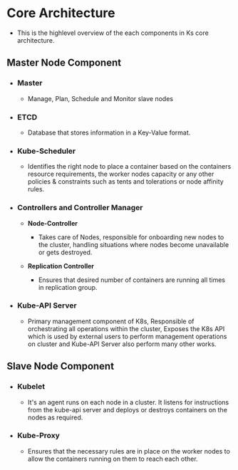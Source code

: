 # Core Architecture
- This is the highlevel overview of the each components in Ks core architecture.

## Master Node Component

- ### Master
    - Manage, Plan, Schedule and Monitor slave nodes

- ### ETCD
    - Database that stores information in a Key-Value format.

- ### Kube-Scheduler
    - Identifies the right node to place a container based on the containers resource requirements, the worker nodes capacity or any other policies & constraints such as tents and tolerations or node affinity rules.

- ### Controllers and Controller Manager

    - **Node-Controller**
        - Takes care of Nodes, responsible for onboarding new nodes to the cluster, handling situations where nodes become unavailable or gets destroyed.
        
    - **Replication Controller**
        - Ensures that desired number of containers are running all times in replication group.

- ### Kube-API Server
    - Primary management component of K8s, Responsible of orchestrating all operations within the cluster, Exposes the K8s API which is used by external users to perform management operations on cluster and Kube-API Server also perform many other works.

## Slave Node Component

- ### Kubelet
    - It's an agent runs on each node in a cluster. It listens for instructions from the kube-api server and deploys or destroys containers on the nodes as required.

- ### Kube-Proxy
    - Ensures that the necessary rules are in place on the worker nodes to allow the containers running on them to reach each other.

